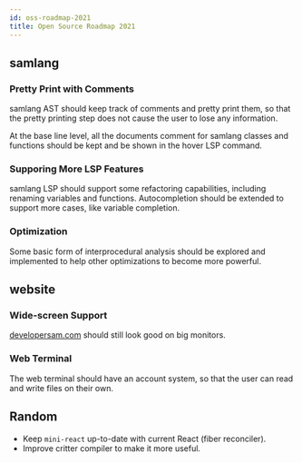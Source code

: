 ```yaml
---
id: oss-roadmap-2021
title: Open Source Roadmap 2021
---
```


## samlang

### Pretty Print with Comments

samlang AST should keep track of comments and pretty print them, so that the pretty printing step
does not cause the user to lose any information.

At the base line level, all the documents comment for samlang classes and functions should be kept
and be shown in the hover LSP command.

### Supporing More LSP Features

samlang LSP should support some refactoring capabilities, including renaming variables and
functions. Autocompletion should be extended to support more cases, like variable completion.

### Optimization

Some basic form of interprocedural analysis should be explored and implemented to help other
optimizations to become more powerful.

## website

### Wide-screen Support

[developersam.com](https://developersam.com) should still look good on big monitors.

### Web Terminal

The web terminal should have an account system, so that the user can read and write files on their
own.

## Random

- Keep `mini-react` up-to-date with current React (fiber reconciler).
- Improve critter compiler to make it more useful.

